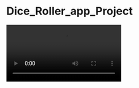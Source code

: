 # Dice_Roller_app_Project
![screen_recording](https://github.com/Tanushree-coder/Dice_Roller_app_Project/blob/master/screen_recording.mp4)
